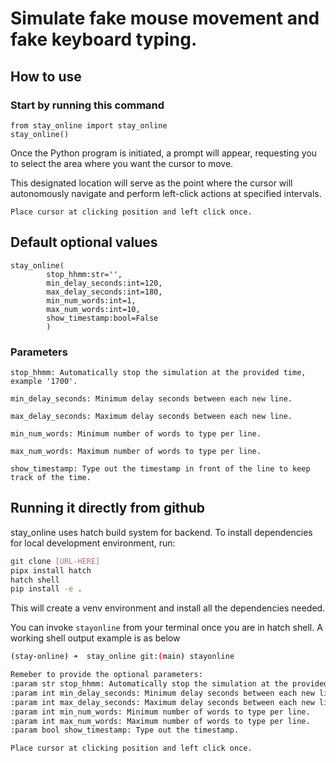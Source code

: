 # Simulate fake mouse movement and fake keyboard typing.

## How to use
### Start by running this command
```
from stay_online import stay_online
stay_online()
```
Once the Python program is initiated, a prompt will appear, requesting you to select the area where you want the cursor to move. 

This designated location will serve as the point where the cursor will autonomously navigate and perform left-click actions at specified intervals.
```
Place cursor at clicking position and left click once.
```
## Default optional values
```
stay_online(
        stop_hhmm:str='', 
        min_delay_seconds:int=120, 
        max_delay_seconds:int=180, 
        min_num_words:int=1, 
        max_num_words:int=10,
        show_timestamp:bool=False
        )
```
### Parameters
```
stop_hhmm: Automatically stop the simulation at the provided time, example '1700'.

min_delay_seconds: Minimum delay seconds between each new line.

max_delay_seconds: Maximum delay seconds between each new line.

min_num_words: Minimum number of words to type per line.

max_num_words: Maximum number of words to type per line.

show_timestamp: Type out the timestamp in front of the line to keep track of the time.
```

## Running it directly from github

stay_online uses hatch build system for backend.
To install dependencies for local development environment, run:

```bash
git clone [URL-HERE]
pipx install hatch
hatch shell
pip install -e .
```

This will create a venv environment and install all the dependencies needed.

You can invoke `stayonline` from your terminal once you are in hatch shell. A working shell output example is as below

```bash
(stay-online) ➜  stay_online git:(main) stayonline

Remeber to provide the optional parameters:
:param str stop_hhmm: Automatically stop the simulation at the provided time, example '1700'.
:param int min_delay_seconds: Minimum delay seconds between each new line.
:param int max_delay_seconds: Maximum delay seconds between each new line.
:param int min_num_words: Minimum number of words to type per line.
:param int max_num_words: Maximum number of words to type per line.
:param bool show_timestamp: Type out the timestamp.

Place cursor at clicking position and left click once.
```